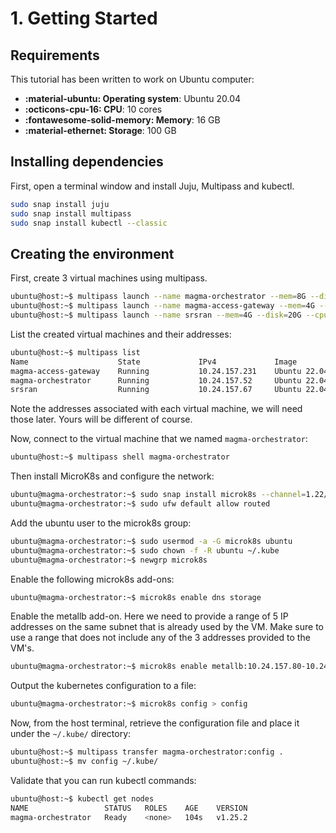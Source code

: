 # 1. Getting Started

## Requirements

This tutorial has been written to work on Ubuntu computer:

- **:material-ubuntu: Operating system**: Ubuntu 20.04
- **:octicons-cpu-16: CPU**: 10 cores
- **:fontawesome-solid-memory: Memory**: 16 GB
- **:material-ethernet: Storage**: 100 GB

## Installing dependencies

First, open a terminal window and install Juju, Multipass and kubectl.

```bash
sudo snap install juju
sudo snap install multipass
sudo snap install kubectl --classic
```

## Creating the environment

First, create 3 virtual machines using multipass.

```bash
ubuntu@host:~$ multipass launch --name magma-orchestrator --mem=8G --disk=40G --cpus=6 20.04
ubuntu@host:~$ multipass launch --name magma-access-gateway --mem=4G --disk=40G --cpus=2 --network=mpbr0 20.04
ubuntu@host:~$ multipass launch --name srsran --mem=4G --disk=20G --cpus=2 20.04
```

List the created virtual machines and their addresses:

```bash
ubuntu@host:~$ multipass list
Name                    State             IPv4             Image
magma-access-gateway    Running           10.24.157.231    Ubuntu 22.04 LTS
magma-orchestrator      Running           10.24.157.52     Ubuntu 22.04 LTS
srsran                  Running           10.24.157.67     Ubuntu 22.04 LTS
```

Note the addresses associated with each virtual machine, we will need those later. Yours will be 
different of course.

Now, connect to the virtual machine that we named `magma-orchestrator`:

```bash
ubuntu@host:~$ multipass shell magma-orchestrator
```

Then install MicroK8s and configure the network:

```bash
ubuntu@magma-orchestrator:~$ sudo snap install microk8s --channel=1.22/stable --classic
ubuntu@magma-orchestrator:~$ sudo ufw default allow routed
```

Add the ubuntu user to the microk8s group:

```bash
ubuntu@magma-orchestrator:~$ sudo usermod -a -G microk8s ubuntu
ubuntu@magma-orchestrator:~$ sudo chown -f -R ubuntu ~/.kube
ubuntu@magma-orchestrator:~$ newgrp microk8s
```

Enable the following microk8s add-ons:

```bash
ubuntu@magma-orchestrator:~$ microk8s enable dns storage
```

Enable the metallb add-on. Here we need to provide a range of 5 IP addresses on the same subnet
that is already used by the VM. Make sure to use a range that does not include any of the 3 addresses
provided to the VM's.

```bash
ubuntu@magma-orchestrator:~$ microk8s enable metallb:10.24.157.80-10.24.157.85
```

Output the kubernetes configuration to a file:

```bash
ubuntu@magma-orchestrator:~$ microk8s config > config
```

Now, from the host terminal, retrieve the configuration file and place it under the `~/.kube/` 
directory:

```bash
ubuntu@host:~$ multipass transfer magma-orchestrator:config .
ubuntu@host:~$ mv config ~/.kube/
```

Validate that you can run kubectl commands:

```bash
ubuntu@host:~$ kubectl get nodes
NAME                 STATUS   ROLES    AGE    VERSION
magma-orchestrator   Ready    <none>   104s   v1.25.2
```
